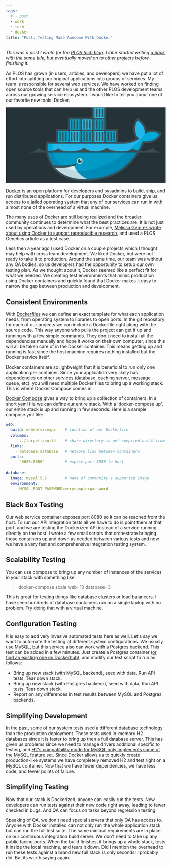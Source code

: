 ```yaml
---
tags:
  # - post
  - work
  - tech
  - docker
title: "Post: Testing Made Awesome With Docker"
---
```


_This was a post I wrote for the [PLOS tech blog](https://web.archive.org/web/20170608215050/http://blogs.plos.org/tech/testing-made-awesome-with-docker/). I later started writing [a book with the same title](https://leanpub.com/u/jonocodes), but eventually moved on to other projects before finishing it._


As PLOS has grown (in users, articles, and developers) we have put a lot of effort into splitting our original applications into groups of services. My team is responsible for several web services. We have worked on finding open source tools that can help us and the other PLOS development teams across our growing service ecosystem. I would like to tell you about one of our favorite new tools: Docker.

![docker whale](assets/docker_whale.webp)

[Docker](https://docker.com) is an open platform for developers and sysadmins to build, ship, and run distributed applications. For our purposes Docker containers give us access to a jailed operating system that any of our services can run in with almost none of the overhead of a virtual machine.

The many uses of Docker are still being realized and the broader community continues to determine what the best practices are. It is not just used by operations and development. For example, [Melissa Gymrek wrote about using Docker to support reproducible research](http://melissagymrek.com/science/2014/08/29/docker-reproducible-research.html), and used a PLOS Genetics article as a test case.

Less then a year ago I used Docker on a couple projects which I thought may help with cross team development. We liked Docker, but were not ready to take it to production. Around the same time, our team was without any QA bodies, so us developers had the opportunity to setup our own testing plan. As we thought about it, Docker seemed like a perfect fit for what we needed. We creating test environments that mimic production using Docker containers and quickly found that Docker makes it easy to narrow the gap between production and development.

## Consistent Environments

With [Dockerfiles](https://docs.docker.com/reference/dockerfile/) we can define an exact template for what each application needs, from operating system to libraries to open ports. In the git repository for each of our projects we can include a Dockerfile right along with the source code. This way anyone who pulls the project can get it up and running with a few simple commands. They don't need to install all the dependencies manually and hope it works on their own computer, since this will all be taken care of in the Docker container. This means getting up and running is fast since the host machine requires nothing installed but the Docker service itself.

Docker containers are so lightweight that it is beneficial to run only one application per container. Since your application very likely has dependencies on other services (database, caching server, message queue, etc), you will need multiple Docker files to bring up a working stack. This is where Docker Compose comes in.

[Docker Compose](https://docs.docker.com/compose/) gives a way to bring up a collection of containers. In a short yaml file we can define our entire stack. With a 'docker-compose up', our entire stack is up and running in few seconds. Here is a sample compose.yml file:

  
```yaml
web:
  build: webserviceapi    # location of our Dockerfile
  volumes:
    - ../target:/build    # share directory to get compiled build from
  links:
    - database:database   # network link between containers
  ports:
    - "8080:8080"         # expose port 8080 to host

database:
  image: mysql:5.5        # name of community a supported image
  environment:
    - MYSQL_ROOT_PASSWORD=verycomplexpassword
 ``` 

## Black Box Testing

Our web service container exposes port 8080 so it can be reached from the host. To run our API integration tests all we have to do is point them at that port, and we are testing the Dockerized API instead of a service running directly on the host. I wrote a few small scripts that orchestrate bringing those containers up and down as needed between various tests and now we have a very fast and comprehensive integration testing system.

## Scalability Testing

You can use compose to bring up any number of instances of the services in your stack with something like:

> docker-compose scale web=10 database=3

This is great for testing things like database clusters or load balancers. I have seen hundreds of database containers run on a single laptop with no problem. Try doing that with a virtual machine.

## Configuration Testing

It is easy to add very invasive automated tests here as well. Let's say we want to automate the testing of different system configurations. We usually use MySQL, but this service also can work with a Postgres backend. This test can be added in a few minutes. Just create a Postgres container ([or find an existing one on Dockerhub](https://registry.hub.docker.com/_/postgres/)), and modify our test script to run as follows:

- Bring up new stack (with MySQL backend), seed with data, Run API tests, Tear down stack.
- Bring up new stack (with Postgres backend), seed with data, Run API tests, Tear down stack.
- Report on any differences in test results between MySQL and Postgres backends.

## Simplifying Development

In the past, some of our system tests used a different database technology than the production deployment. These tests used in-memory H2 databases since it is faster to bring up then a full database server. This has given us problems since we need to manage drivers additional specific to testing, and [H2's compatibility mode for MySQL only implements some of the MySQL feature set](http://h2database.com/html/features.html#compatibility). Since Docker allows us to quickly create production-like systems we have completely removed H2 and test right on a MySQL container. Now that we have fewer dependencies, we have less code, and fewer points of failure.

## Simplifying Testing

Now that our stack is Dockerized, anyone can easily run the tests. New developers can run tests against their new code right away, leading to fewer checked in bugs. And QA can focus on tasks beyond regression testing.

Speaking of QA, we don't need special servers that only QA has access to. Anyone with Docker installed can not only run the whole application stack but can run the full test suite. The same minimal requirements are in place on our continuous integration build server. We don't need to take up any public facing ports. When the build finishes, it brings up a whole stack, tests it inside the local machine, and tears it down. Did I mention the overhead to run these tests against a brand new full stack is only seconds! I probably did. But its worth saying again.